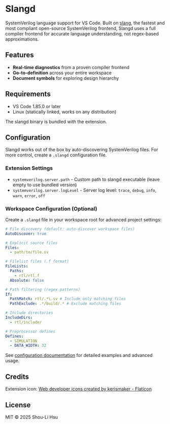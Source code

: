 # Slangd

SystemVerilog language support for VS Code. Built on [slang](https://github.com/MikePopoloski/slang), the fastest and most compliant open-source SystemVerilog frontend, Slangd uses a full compiler frontend for accurate language understanding, not regex-based approximations.

## Features

- **Real-time diagnostics** from a proven compiler frontend
- **Go-to-definition** across your entire workspace
- **Document symbols** for exploring design hierarchy

## Requirements

- VS Code 1.85.0 or later
- Linux (statically linked, works on any distribution)

The slangd binary is bundled with the extension.

## Configuration

Slangd works out of the box by auto-discovering SystemVerilog files. For more control, create a `.slangd` configuration file.

### Extension Settings

- `systemverilog.server.path` - Custom path to slangd executable (leave empty to use bundled version)
- `systemverilog.server.logLevel` - Server log level: `trace`, `debug`, `info`, `warn`, `error`, `off`

### Workspace Configuration (Optional)

Create a `.slangd` file in your workspace root for advanced project settings:

```yaml
# File discovery (default: auto-discover workspace files)
AutoDiscover: true

# Explicit source files
Files:
  - path/to/file.sv

# Filelist files (.f format)
FileLists:
  Paths:
    - rtl/rtl.f
  Absolute: false

# Path filtering (regex patterns)
If:
  PathMatch: rtl/.*\.sv # Include only matching files
  PathExclude: .*/build/.* # Exclude matching files

# Include directories
IncludeDirs:
  - rtl/include/

# Preprocessor defines
Defines:
  - SIMULATION
  - DATA_WIDTH: 32
```

See [configuration documentation](https://github.com/hankhsu1996/slangd/blob/main/docs/CONFIGURATION.md) for detailed examples and advanced usage.

## Credits

Extension icon: [Web developer icons created by kerismaker - Flaticon](https://www.flaticon.com/free-icons/web-developer)

## License

MIT © 2025 Shou-Li Hsu
